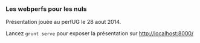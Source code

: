 ### Les webperfs pour les nuls

Présentation jouée au perfUG le 28 aout 2014.

Lancez `grunt serve` pour exposer la présentation sur
[http://localhost:8000/]()
